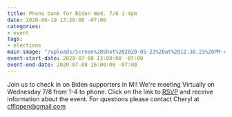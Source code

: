 ```yaml
---
title: Phone bank for Biden Wed. 7/8 1-4pm
date: 2020-06-19 13:20:00 -07:00
categories:
- event
tags:
- elections
main-image: "/uploads/Screen%20Shot%202020-05-23%20at%2012.30.23%20PM-c4f6be.png"
event-start-date: 2020-07-08 13:00:00 -07:00
event-end-date: 2020-07-08 16:00:00 -07:00
---
```


Join us to check in on Biden supporters in MI! 
We're meeting Virtually on Wednesday 7/8 from 1-4 to phone.  Click on the link to [RSVP](https://docs.google.com/forms/d/e/1FAIpQLSeEZ1pyFg8uT51n_yjl7ViE3xjrkGtyUmMEQ1IxAGK-Zv5_kg/viewform) and receive information about the event. For questions please contact Cheryl at clfippen@gmail.com
